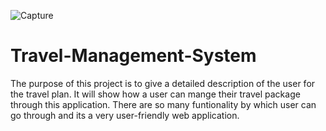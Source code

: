![Capture](https://user-images.githubusercontent.com/63194530/122172189-56219f80-cea2-11eb-8a6f-100b4be82ba7.PNG)
# Travel-Management-System
The purpose of this project is to give a detailed description of the user for the travel plan.  It will show how a user can mange their travel package through this application. There are so many funtionality by which user can go through and its a very user-friendly web application. 
